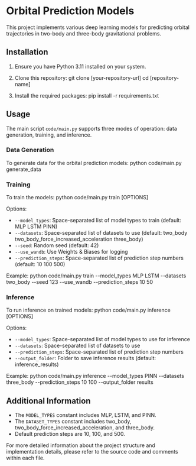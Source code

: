 # Orbital Prediction Models

This project implements various deep learning models for predicting orbital trajectories in two-body and three-body gravitational problems.

## Installation

1. Ensure you have Python 3.11 installed on your system.

2. Clone this repository:
git clone [your-repository-url]
cd [repository-name]

3. Install the required packages:
pip install -r requirements.txt

## Usage

The main script `code/main.py` supports three modes of operation: data generation, training, and inference.

### Data Generation

To generate data for the orbital prediction models:
python code/main.py generate_data

### Training

To train the models:
python code/main.py train [OPTIONS]

Options:
- `--model_types`: Space-separated list of model types to train (default: MLP LSTM PINN)
- `--datasets`: Space-separated list of datasets to use (default: two_body two_body_force_increased_acceleration three_body)
- `--seed`: Random seed (default: 42)
- `--use_wandb`: Use Weights & Biases for logging
- `--prediction_steps`: Space-separated list of prediction step numbers (default: 10 100 500)

Example:
python code/main.py train --model_types MLP LSTM --datasets two_body --seed 123 --use_wandb --prediction_steps 10 50

### Inference

To run inference on trained models:
python code/main.py inference [OPTIONS]

Options:
- `--model_types`: Space-separated list of model types to use for inference
- `--datasets`: Space-separated list of datasets to use
- `--prediction_steps`: Space-separated list of prediction step numbers
- `--output_folder`: Folder to save inference results (default: inference_results)

Example:
python code/main.py inference --model_types PINN --datasets three_body  --prediction_steps 10 100 --output_folder results


## Additional Information

- The `MODEL_TYPES` constant includes MLP, LSTM, and PINN.
- The `DATASET_TYPES` constant includes two_body, two_body_force_increased_acceleration, and three_body.
- Default prediction steps are 10, 100, and 500.

For more detailed information about the project structure and implementation details, please refer to the source code and comments within each file.
